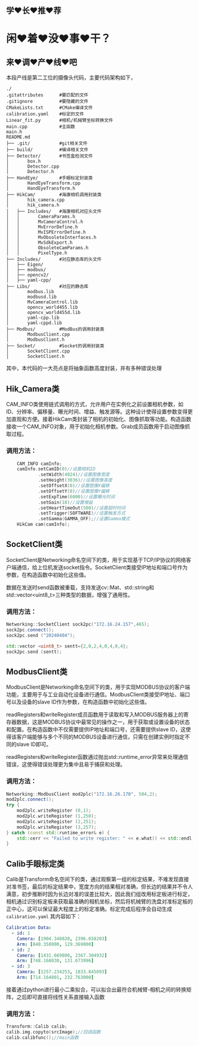 ## 学❤长❤推❤荐
# 闲❤着❤没❤事❤干？
## 来❤调❤产❤线❤吧


本段产线是第二工位的摄像头代码，主要代码架构如下，
```shell
./
.gitattributes      #要匹配的文件
.gitignore          #要隐藏的文件
CMakeLists.txt      #CMake编译文件
calibration.yaml    #标定的文件   
Linear_fit.py       #相机/机械臂坐标转换文件
main.cpp            #主函数
main.h
README.md
├── .git/           #git相关文件
├── build/          #编译相关文件
├── Detector/       #书签盒检测文件
│       box.h
│       Detector.cpp
│       Detector.h
├── HandEye/        #手眼标定封装类
│       HandEyeTransform.cpp
│       HandEyeTransform.h
├── HikCam/         #海康相机调用封装类
│       hik_camera.cpp
│       hik_camera.h
│   ├── Includes/   #海康相机对应头文件
│   │       CameraParams.h
│   │       MvCameraControl.h
│   │       MvErrorDefine.h
│   │       MvISPErrorDefine.h
│   │       MvObsoleteInterfaces.h
│   │       MvSdkExport.h
│   │       ObsoleteCamParams.h
│   │       PixelType.h
├── Includes/       #对应静态库的头文件
│   ├── Eigen/
│   ├── modbus/
│   ├── opencv2/
│   ├── yaml-cpp/
├── Libs/           #对应的静态库
│       modbus.lib
│       modbusd.lib
│       MvCameraControl.lib
│       opencv_world455.lib
│       opencv_world455d.lib
│       yaml-cpp.lib
│       yaml-cppd.lib
├── Modbus/         #ModBus的调用封装类
│       ModbusClient.cpp
│       ModbusClient.h
├── Socket/         #Socket的调用封装类
│       SocketClient.cpp
│       SocketClient.h
```
其中，本代码的一大亮点是将抽象函数高度封装，并有多种错误处理
## Hik_Camera类
CAM_INFO类使用链式调用的方式，允许用户在实例化之前设置相机参数，如ID、分辨率、偏移量、曝光时间、增益、触发源等。这种设计使得设置参数变得更加直观和方便。接着HikCam类封装了相机的初始化、图像抓取等功能。构造函数接收一个CAM_INFO对象，用于初始化相机参数。Grab成员函数用于启动图像抓取过程。
### 调用方法：
```c++
	CAM_INFO camInfo;
	camInfo.setCamID(0)//设置相机ID
			.setWidth(4024)//设置图像宽度
			.setHeight(3036)//设置图像高度
			.setOffsetX(0)//设置图像X偏移
			.setOffsetY(0)//设置图像Y偏移
			.setExpTime(6000)//设置曝光时间
			.setGain(18)//设置增益
			.setHeartTimeOut(500)//设置超时时间
			.setTrigger(SOFTWARE)//设置触发方式
			.setGamma(GAMMA_OFF);//设置Gamma模式
	HikCam cam(camInfo);
```
## SocketClient类
SocketClient是Networking命名空间下的类，用于实现基于TCP/IP协议的网络客户端通信，给上位机发送socket指令。SocketClient类接受IP地址和端口号作为参数，在构造函数中初始化这些值。

数据在发送时send函数被重载，支持发送cv::Mat、std::string和std::vector<uint8_t>三种类型的数据，增强了通用性。

### 调用方法：
```c++
Networking::SocketClient sock2pc("172.16.24.157",465);
sock2pc.connect();
sock2pc.send ("20240404");

std::vector <uint8_t> sentt={2,0,2,4,0,4,0,4};
sock2pc.send (sentt);
```

## ModbusClient类
ModbusClient是Networking命名空间下的类，用于实现MODBUS协议的客户端功能，主要用于与工业自动化设备进行通信。ModbusClient类接受IP地址、端口号以及设备的slave ID作为参数，在构造函数中初始化这些值。

readRegisters和writeRegister成员函数用于读取和写入MODBUS服务器上的寄存器数据，这是MODBUS协议中最常见的操作之一，用于获取或设置设备的状态和配置。在构造函数中不仅需要提供IP地址和端口号，还需要提供slave ID，这使得该客户端能够与多个不同的MODBUS设备进行通信，只需在创建实例时指定不同的slave ID即可。

readRegisters和writeRegister函数通过抛出std::runtime_error异常来处理通信错误，这使得错误处理更为集中且易于捕获和处理。

### 调用方法：
```c++
Networking::ModbusClient mod2plc("172.16.26.170", 504,2);
mod2plc.connect();
try {
    mod2plc.writeRegister (0,1);
    mod2plc.writeRegister (1,250);
    mod2plc.writeRegister (2,251);
    mod2plc.writeRegister (3,257);
} catch (const std::runtime_error& e) {
    std::cerr << "Failed to write register: " << e.what() << std::endl;
}
```

## Calib手眼标定类
Calib是Transform命名空间下的类，通过观察第一组的标定结果，不难发现直接对准书签，最后的标定结果中，宽度方向的结果相对准确，但长边的结果并不令人满意，初步推断时因为长边对准的误差比较大，因此我们组改用标定板进行标定，相机通过识别标定板来获取最准确的相机坐标，然后将机械臂的洗盘对准标定板的正中心，这可以保证最大程度上的标定准确。标定完成后程序会自动生成`calibration.yaml` 其内容如下：
```yaml
Calibration Data:
  - id: 1
    Camera: [1904.340820, 2396.658203]
    Arm: [840.358000, 129.369000]
  - id: 2
    Camera: [1431.669800, 2367.304932]    
    Arm: [748.168030, 131.673996]
  - id: 3
    Camera: [1257.234253, 1833.845093]    
    Arm: [714.164001, 232.763000]
```
接着通过python进行最小二乘拟合，可以拟合出最符合机械臂-相机之间的转换矩阵，之后即可直接将线性关系直接输入函数
### 调用方法：

```c++
Transform::Calib calib;
calib.img.copyto(srcImage);//回调函数
calib.calibfunc();//main函数
```